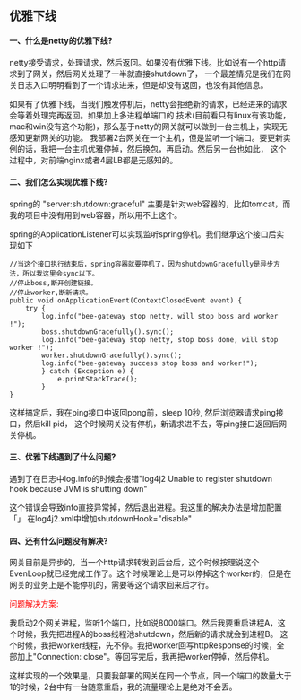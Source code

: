 ## 优雅下线

#### 一、什么是netty的优雅下线?

netty接受请求，处理请求，然后返回。如果没有优雅下线。比如说有一个http请求到了网关，然后网关处理了一半就直接shutdown了，
一个最差情况是我们在网关日志入口明明看到了一个请求进来，但是却没有返回，也没有其他信息。

如果有了优雅下线，当我们触发停机后，netty会拒绝新的请求，已经进来的请求会等着处理完再返回。如果加上多进程单端口的
技术(目前看只有linux有该功能，mac和win没有这个功能)，那么基于netty的网关就可以做到一台主机上，实现无感知更新网关的功能。
我部署2台网关在一个主机，但是监听一个端口。要更新实例的话，我把一台主机优雅停掉，然后换包，再启动。然后另一台也如此，
这个过程中，对前端nginx或者4层LB都是无感知的。


#### 二、我们怎么实现优雅下线?
spring的 "server:shutdown:graceful" 主要是针对web容器的，比如tomcat，而我的项目中没有用到web容器，所以用不上这个。

spring的ApplicationListener<ContextClosedEvent>可以实现监听spring停机。我们继承这个接口后实现如下

```
//当这个接口执行结束后，spring容器就要停机了，因为shutdownGracefully是异步方法，所以我这里会sync以下。
//停止boss,断开创建链接。
//停止worker,断新请求。
public void onApplicationEvent(ContextClosedEvent event) {
    try {
        log.info("bee-gateway stop netty, will stop boss and worker !");
        boss.shutdownGracefully().sync();
        log.info("bee-gateway stop netty, stop boss done, will stop worker !");
        worker.shutdownGracefully().sync();
        log.info("bee-gateway success stop boss and worker!");
        } catch (Exception e) {
            e.printStackTrace();
        }
}
```

这样搞定后，我在ping接口中返回pong前，sleep 10秒, 然后浏览器请求ping接口，然后kill pid，
这个时候网关没有停机，新请求进不去，等ping接口返回后网关停机。

#### 三、优雅下线遇到了什么问题?

遇到了在日志中log.info的时候会报错"log4j2 Unable to register shutdown hook because JVM is shutting down"

这个错误会导致info直接异常掉，然后退出进程。我这里的解决办法是增加配置「<Configuration status="WARN" shutdownHook="disable">」
在log4j2.xml中增加shutdownHook="disable"

#### 四、还有什么问题没有解决?

网关目前是异步的，当一个http请求转发到后台后，这个时候按理说这个EvenLoop就已经完成工作了。这个时候理论上是可以停掉这个worker的，但是在
网关的业务上是不能停机的，需要等这个请求回来后才行。

<font color=red>问题解决方案:</font>

我启动2个网关进程，监听1个端口，比如说8000端口。然后我要重启进程A，这个时候，我先把进程A的boss线程池shutdown，然后新的请求就会到进程B。
这个时候，我把worker线程，先不停。我把worker回写httpResponse的时候，全部加上"Connection: close"。等回写完后，我再把worker停掉，然后停机。

这样实现的一个效果是，只要我部署的网关在同一个节点，同一个端口的数量大于1的时候，2台中有一台随意重启，我的流量理论上是绝对不会丢。